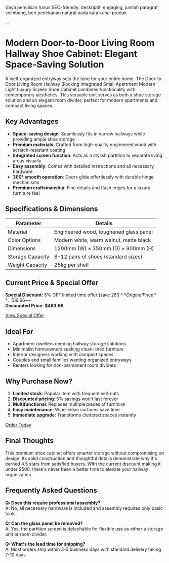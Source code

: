 Gaya penulisan harus SEO-friendly: deskriptif, engaging, jumlah paragraf seimbang, beri penekanan natural pada kata kunci produk
  
...
# Modern Door-to-Door Living Room Hallway Shoe Cabinet: Elegant Space-Saving Solution  

A well-organized entryway sets the tone for your entire home. The Door-to-Door Living Room Hallway Blocking Integrated Small Apartment Modern Light Luxury Screen Shoe Cabinet combines functionality with contemporary aesthetics. This versatile unit serves as both a shoe storage solution and an elegant room divider, perfect for modern apartments and compact living spaces.  

## Key Advantages  

- **Space-saving design**: Seamlessly fits in narrow hallways while providing ample shoe storage  
- **Premium materials**: Crafted from high-quality engineered wood with scratch-resistant coating  
- **Integrated screen function**: Acts as a stylish partition to separate living areas visually  
- **Easy assembly**: Comes with detailed instructions and all necessary hardware  
- **360° smooth operation**: Doors glide effortlessly with durable hinge mechanisms  
- **Premium craftsmanship**: Fine details and flush edges for a luxury furniture feel  

## Specifications & Dimensions  

| Parameter | Details |  
|-----------|---------|  
| Material | Engineered wood, toughened glass panel |  
| Color Options | Modern white, warm walnut, matte black |  
| Dimensions | 1200mm (W) × 350mm (D) × 900mm (H) |  
| Storage Capacity | 8-12 pairs of shoes (standard sizes) |  
| Weight Capacity | 25kg per shelf |  

## Current Price & Special Offer  

**Special Discount**: 5% OFF limited time offer (save $26!)  
**Original Price**: ~~$519.96~~  
**Discounted Price**: **$493.96**  

<div class="flex justify-center my-2">
  <a href="https://buy.csgad.com/onlUwO4" rel="nofollow sponsored" target="_blank" class="py-2 px-4 rounded-md text-white font-semibold bg-gradient-to-r from-[#f73c22] to-[#ff7b48]">View Special Offer</a>
</div>  

## Ideal For  

- Apartment dwellers needing hallway storage solutions  
- Minimalist homeowners seeking clean-lined furniture  
- Interior designers working with compact spaces  
- Couples and small families wanting organized entryways  
- Renters looking for non-permanent room dividers  

## Why Purchase Now?  

1. **Limited stock**: Popular item with frequent sell-outs  
2. **Discounted pricing**: 5% savings won't last forever  
3. **Multifunctional**: Replaces multiple pieces of furniture  
4. **Easy maintenance**: Wipe-clean surfaces save time  
5. **Immediate upgrade**: Transforms cluttered spaces instantly  

<div class="flex justify-center my-2">
  <a href="https://buy.csgad.com/onlUwO4" rel="nofollow sponsored" target="_blank" class="py-2 px-4 rounded-md text-white font-semibold bg-gradient-to-r from-[#f73c22] to-[#ff7b48]">Order Today</a>
</div>  

## Final Thoughts  

This premium shoe cabinet offers smarter storage without compromising on design. Its solid construction and thoughtful details demonstrate why it's earned 4.5 stars from satisfied buyers. With the current discount making it under $500, there's never been a better time to elevate your hallway organization.  

## Frequently Asked Questions  

**Q: Does this require professional assembly?**  
A: No, all necessary hardware is included and assembly requires only basic tools.  

**Q: Can the glass panel be removed?**  
A: Yes, the partition screen is detachable for flexible use as either a storage unit or room divider.  

**Q: What's the lead time for shipping?**  
A: Most orders ship within 3-5 business days with standard delivery taking 7-10 days.